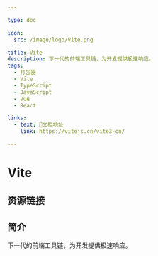```yaml
---

type: doc

icon:
  src: /image/logo/vite.png

title: Vite
description: 下一代的前端工具链，为开发提供极速响应。
tags:
  - 打包器
  - Vite
  - TypeScript
  - JavaScript
  - Vue
  - React

links:
  - text: 📖文档地址
    link: https://vitejs.cn/vite3-cn/

---
```


<ShowLogo />

# Vite

<ShowTags />

<ShowBreadcrumb />

## 资源链接

<ShowLinks />

## 简介

下一代的前端工具链，为开发提供极速响应。
